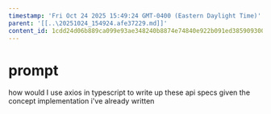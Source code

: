 ```yaml
---
timestamp: 'Fri Oct 24 2025 15:49:24 GMT-0400 (Eastern Daylight Time)'
parent: '[[..\20251024_154924.afe37229.md]]'
content_id: 1cdd24d06b889ca099e93ae348240b8874e74840e922b091ed38590930099b59
---
```


# prompt

how would I use axios in typescript to write up these api specs given the concept implementation i've already written
